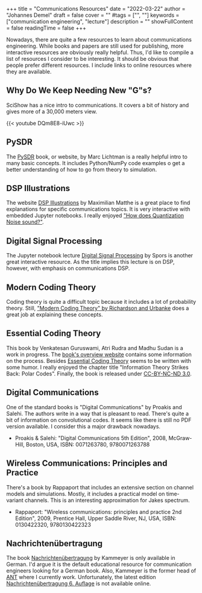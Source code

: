 +++
title = "Communications Resources"
date = "2022-03-22"
author = "Johannes Demel"
draft = false
cover = ""
#tags = ["", ""]
keywords = ["communication engineering", "lecture"]
description = ""
showFullContent = false
readingTime = false
+++

Nowadays, there are quite a few resources to learn about communications engineering. While books and papers are still used for publishing, more interactive resources are obviously really helpful. Thus, I'd like to compile a list of resources I consider to be interesting. It should be obvious that people prefer different resources. I include links to online resources where they are available.

## Why Do We Keep Needing New "G"s?
SciShow has a nice intro to communications. It covers a bit of history and gives more of a 30,000 meters view.

{{< youtube DQm8E8-iUwc >}}

## PySDR
The [PySDR](https://pysdr.org/) book, or website, by Marc Lichtman is a really helpful intro to many basic concepts. It includes Python/NumPy code examples o get a better understanding of how to go from theory to simulation.

## DSP Illustrations

The website [DSP Illustrations](https://dspillustrations.com/pages/index.html) by Maximilian Matthe is a great place to find explanations for specific communications topics. It is very interactive with embedded Jupyter notebooks. I really enjoyed ["How does Quantization Noise sound?"](https://dspillustrations.com/pages/posts/misc/how-does-quantization-noise-sound.html).

## Digital Signal Processing

The Jupyter notebook lecture [Digital Signal Processing](https://nbviewer.org/github/spatialaudio/digital-signal-processing-lecture/blob/master/index.ipynb) by Spors is another great interactive resource. As the title implies this lecture is on DSP, however, with emphasis on communications DSP.

## Modern Coding Theory

Coding theory is quite a difficult topic because it includes a lot of probability theory. Still, ["Modern Coding Theory" by Richardson and Urbanke]( https://doi.org/10.1017/CBO9780511791338) does a great job at explaining these concepts.

## Essential Coding Theory

This book by Venkatesan Guruswami, Atri Rudra and Madhu Sudan is a work in progress.
The [book's overview website](https://cse.buffalo.edu/faculty/atri/courses/coding-theory/book/) contains some information on the process.
Besides [Essential Coding Theory](https://cse.buffalo.edu/faculty/atri/courses/coding-theory/book/web-coding-book.pdf) seems to be written with some humor.
I really enjoyed the chapter title "Information Theory Strikes Back: Polar Codes".
Finally, the book is released under [CC-BY-NC-ND 3.0](https://creativecommons.org/licenses/by-nc-nd/3.0/).

## Digital Communications

One of the standard books is "Digital Communications" by Proakis and Salehi. The authors write in a way that is pleasant to read. There's quite a bit of information on convolutional codes. It seems like there is still no PDF version available. I consider this a major drawback nowadays.

- Proakis & Salehi: "Digital Communications 5th Edition", 2008, McGraw-Hill, Boston, USA, ISBN: 0071263780, 9780071263788

## Wireless Communications: Principles and Practice

There's a book by Rappaport that includes an extensive section on channel models and simulations. Mostly, it includes a practical model on time-variant channels. This is an interesting approximation for Jakes spectrum.

- Rappaport: "Wireless communications: principles and practice 2nd Edition", 2009, Prentice Hall, Upper Saddle River, NJ, USA, ISBN: 0130422320, 9780130422323


## Nachrichtenübertragung

The book [Nachrichtenübertragung](http://dx.doi.org/10.1007/978-3-322-94062-9) by Kammeyer is only available in German. I'd argue it is the default educational resource for communication engineers looking for a German book. Also, Kammeyer is the former head of [ANT](https://www.ant.uni-bremen.de/en/home/) where I currently work. Unfortunately, the latest edition [Nachrichtenübertragung 6. Auflage](https://link.springer.com/book/9783658170042) is not available online.




